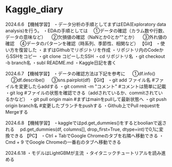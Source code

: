 # Kaggle_diary

2024.6.6
【機械学習】
	・データ分析の手順としてまずはEDA(Exploratory data analysis)を行う。
	・EDAの手順としては
		　①データの確認（カラム数や行数、データの意味など）
		　②欠損値の確認（NaNとか0とか""とか）
		　③外れ値の確認
		　④データのパターンを確認（時系列、季節性、相関など）
【Git】
	・使い方を復習した
	・まずはGithubでリポジトリを作成
	・リポジトリ内のCodeからSSHをコピー
	・git clone コピーしたSSH
	・cd リポジトリ名
	・git checkout -b branch名
	・subl README.md
	・Kaggle日記を書く

2024.6.7
【機械学習】
	・データの確認方法は下記を参考に
　		①df.info()
　		②df.describe()
　		③sns.pairplot(df)
【Git】
	・git add ファイル名 #ファイルを変更したらaddする
	・git commit -m "コメント" #コメントは簡単に記載
	・git log #ファイルの状態を確認できる（addされているか、commitされているかなど）
	・git pull origin main #まずはmainをpullして最新状態へ
	・git push origin branch名 #変更したブランチをpushする
	・Github上でPull requestをMergeする

2024.6.8
【機械学習】
	・kaggleではpd.get_dummies()をするとboolianで返される
	　pd.get_dummies(df, columns[], drop_first=True, dtype=int)で0,1に変換できる
【PC】
	・Ctrl + TabでGoogle Chromeのタブを右隣へ移動できる
	・Cmd + 9 でGoogle Chromeの一番右のタブへ移動できる

2024.6.18
・モデルはLightGBMが主流
・タイタニックチュートリアルを読み進める